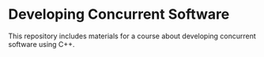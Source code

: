 Developing Concurrent Software
============================

This repository includes materials for a course about developing concurrent software using C++.
